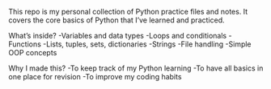 This repo is my personal collection of Python practice files and notes.
It covers the core basics of Python that I’ve learned and practiced.

What’s inside?
-Variables and data types
-Loops and conditionals
-Functions
-Lists, tuples, sets, dictionaries
-Strings
-File handling
-Simple OOP concepts

Why I made this?
-To keep track of my Python learning
-To have all basics in one place for revision
-To improve my coding habits
